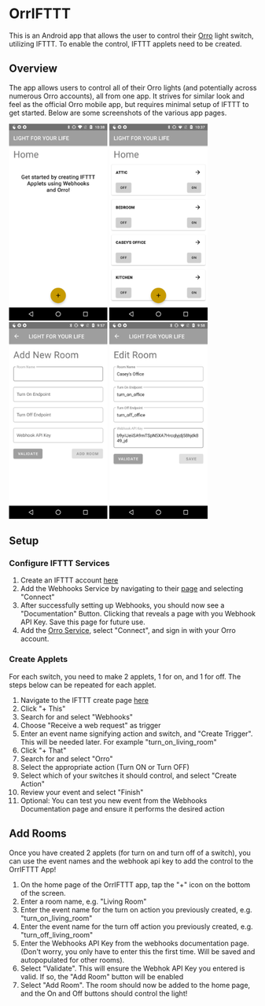 # OrrIFTTT

This is an Android app that allows the user to control their [Orro](https://getorro.com) light switch, utilizing IFTTT. To enable the control, IFTTT applets need to be created.

## Overview
The app allows users to control all of their Orro lights (and potentially across numerous Orro accounts), all from one app. It strives for similar look and feel as the official Orro mobile app, but requires minimal setup of IFTTT to get started. Below are some screenshots of the various app pages.

<p>
  <img src="readmeImages/OrrIFTTT_control_empty.png" width="200" height="400"/>   
  <img src="readmeImages/OrrIFTTT_control.png" width="200" height="400"/>   
  <img src="readmeImages/OrrIFTTT_add.png" width="200" height="400"/>   
  <img src="readmeImages/OrrIFTTT_edit.png" width="200" height="400"/>
</p>

## Setup

### Configure IFTTT Services
1. Create an IFTTT account [here](https://ifttt.com)
2. Add the Webhooks Service by navigating to their [page](https://ifttt.com/maker_webhooks) and selecting "Connect"
3. After successfully setting up Webhooks, you should now see a "Documentation" Button. Clicking that reveals a page with you Webhook API Key. Save this page for future use.
4. Add the [Orro Service](https://ifttt.com/orro), select "Connect", and sign in with your Orro account.

### Create Applets
For each switch, you need to make 2 applets, 1 for on, and 1 for off. The steps below can be repeated for each applet.
1. Navigate to the IFTTT create page [here](https://ifttt.com/create)
2. Click "+ This"
3. Search for and select "Webhooks"
4. Choose "Receive a web request" as trigger
5. Enter an event name signifying action and switch, and "Create Trigger". This will be needed later. For example "turn_on_living_room"
6. Click "+ That"
7. Search for and select "Orro"
8. Select the appropriate action (Turn ON or Turn OFF)
9. Select which of your switches it should control, and select "Create Action"
10. Review your event and select "Finish"
11. Optional: You can test you new event from the Webhooks Documentation page and ensure it performs the desired action

## Add Rooms
Once you have created 2 applets (for turn on and turn off of a switch), you can use the event names and the webhook api key to add the control to the OrrIFTTT App!

1. On the home page of the OrrIFTTT app, tap the "+" icon on the bottom of the screen.
2. Enter a room name, e.g. "Living Room"
3. Enter the event name for the turn on action you previously created, e.g. "turn_on_living_room"
4. Enter the event name for the turn off action you previously created, e.g. "turn_off_living_room"
5. Enter the Webhooks API Key from the webhooks documentation page. (Don't worry, you only have to enter this the first time. Will be saved and autopopulated for other rooms).
6. Select "Validate". This will ensure the Webhok API Key you entered is valid. If so, the "Add Room" button will be enabled
7. Select "Add Room". The room should now be added to the home page, and the On and Off buttons should control the light!



